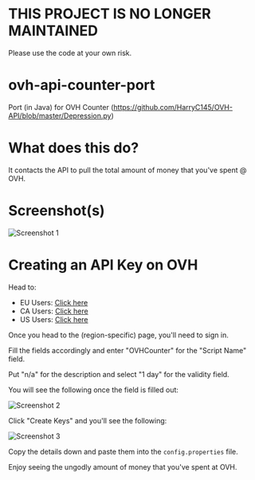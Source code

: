 # THIS PROJECT IS NO LONGER MAINTAINED

Please use the code at your own risk.

# ovh-api-counter-port

Port (in Java) for OVH Counter (https://github.com/HarryC145/OVH-API/blob/master/Depression.py)

# What does this do?

It contacts the API to pull the total amount of money that you've spent @ OVH.

# Screenshot(s)

![Screenshot 1](https://i-cdn.dawgy.pw/2fa7ec0b59.png)

# Creating an API Key on OVH

Head to:

- EU Users: [Click here](https://eu.api.ovh.com/createToken/index.cgi?GET=/*&PUT=/*&POST=/*&DELETE=/*)
- CA Users: [Click here](https://ca.api.ovh.com/createToken/index.cgi?GET=/*&PUT=/*&POST=/*&DELETE=/*)
- US Users: [Click here](https://us.api.ovh.com/createToken/index.cgi?GET=/*&PUT=/*&POST=/*&DELETE=/*)

Once you head to the (region-specific) page, you'll need to sign in.

Fill the fields accordingly and enter "OVHCounter" for the "Script Name" field. 

Put "n/a" for the description and select "1 day" for the validity field.

You will see the following once the field is filled out:

![Screenshot 2](https://i-cdn.dawgy.pw/9aa36e3d1b.png)

Click "Create Keys" and you'll see the following:

![Screenshot 3](https://i-cdn.dawgy.pw/7c4f82502b.png)

Copy the details down and paste them into the `config.properties` file.

Enjoy seeing the ungodly amount of money that you've spent at OVH.

